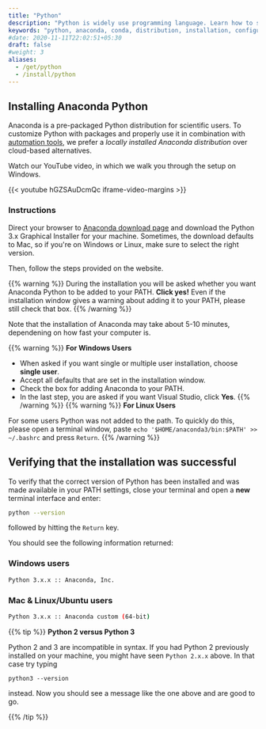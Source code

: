 ```yaml
---
title: "Python"
description: "Python is widely use programming language. Learn how to set it up on your computer."
keywords: "python, anaconda, conda, distribution, installation, configure, PATH, statistics"
#date: 2020-11-11T22:02:51+05:30
draft: false
#weight: 3
aliases:
  - /get/python
  - /install/python
---
```


## Installing Anaconda Python

Anaconda is a pre-packaged Python distribution for scientific users. To customize Python with packages and properly use it in combination with [automation tools](/building-blocks/configure-your-computer/automation-and-workflows/make/), we prefer a *locally installed Anaconda distribution* over cloud-based alternatives.

Watch our YouTube video, in which we walk you through the setup on Windows.

{{< youtube hGZSAuDcmQc iframe-video-margins >}}

### Instructions
Direct your browser to [Anaconda download page](https://www.anaconda.com/download/) and download the Python 3.x Graphical Installer for your machine.
Sometimes, the download defaults to Mac, so if you're on Windows or Linux, make sure to select the right version.

Then, follow the steps provided on the website.

{{% warning %}}
During the installation you will be asked whether you want Anaconda Python to be added to your PATH. **Click yes!**
Even if the installation window gives a warning about adding it to your PATH, please still check that box.
{{% /warning %}}

Note that the installation of Anaconda may take about 5-10 minutes, dependening on how fast your computer is.

{{% warning %}}
**For Windows Users**

*   When asked if you want single or multiple user installation, choose **single user**.
*   Accept all defaults that are set in the installation window.
*   Check the box for adding Anaconda to your PATH.
*   In the last step, you are asked if you want Visual Studio, click **Yes**.
{{% /warning %}}
{{% warning %}}
**For Linux Users**

For some users Python was not added to the path. To quickly do this, please open a terminal window, paste ```echo '$HOME/anaconda3/bin:$PATH' >> ~/.bashrc``` and press `Return`.
{{% /warning %}}

## Verifying that the installation was successful

To verify that the correct version of Python has been installed and was made available in your PATH settings, close your terminal and open a **new** terminal interface and enter:


```bash
python --version
```
followed by hitting the `Return` key.

You should see the following information returned:

### Windows users

```bash
Python 3.x.x :: Anaconda, Inc.
```

### Mac & Linux/Ubuntu users

```bash
Python 3.x.x :: Anaconda custom (64-bit)
```

{{% tip %}}
**Python 2 versus Python 3**

Python 2 and 3 are incompatible in syntax.
If you had Python 2 previously installed on your machine,
you might have seen `Python 2.x.x` above. In that case try typing

```python3 --version```

instead. Now you should see a message like the one above and are good to go.

{{% /tip %}}
